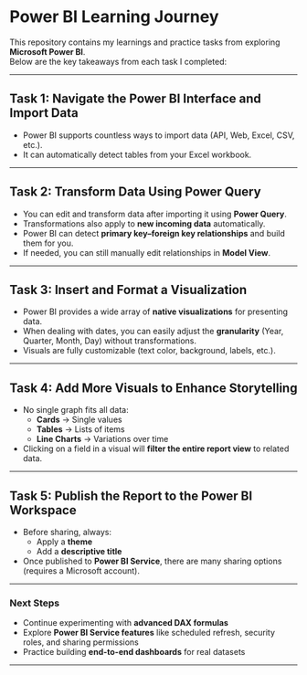 #  Power BI Learning Journey  

This repository contains my learnings and practice tasks from exploring **Microsoft Power BI**.  
Below are the key takeaways from each task I completed:  

---

##  Task 1: Navigate the Power BI Interface and Import Data  
- Power BI supports countless ways to import data (API, Web, Excel, CSV, etc.).  
- It can automatically detect tables from your Excel workbook.  

---

##  Task 2: Transform Data Using Power Query  
- You can edit and transform data after importing it using **Power Query**.  
- Transformations also apply to **new incoming data** automatically.  
- Power BI can detect **primary key–foreign key relationships** and build them for you.  
- If needed, you can still manually edit relationships in **Model View**.  

---

##  Task 3: Insert and Format a Visualization  
- Power BI provides a wide array of **native visualizations** for presenting data.  
- When dealing with dates, you can easily adjust the **granularity** (Year, Quarter, Month, Day) without transformations.  
- Visuals are fully customizable (text color, background, labels, etc.).  

---

##  Task 4: Add More Visuals to Enhance Storytelling  
- No single graph fits all data:  
  - **Cards** → Single values  
  - **Tables** → Lists of items  
  - **Line Charts** → Variations over time  
- Clicking on a field in a visual will **filter the entire report view** to related data.  

---

##  Task 5: Publish the Report to the Power BI Workspace  
- Before sharing, always:  
  - Apply a **theme**  
  - Add a **descriptive title**  
- Once published to **Power BI Service**, there are many sharing options (requires a Microsoft account).  

---

###  Next Steps  
- Continue experimenting with **advanced DAX formulas**  
- Explore **Power BI Service features** like scheduled refresh, security roles, and sharing permissions  
- Practice building **end-to-end dashboards** for real datasets  

---
